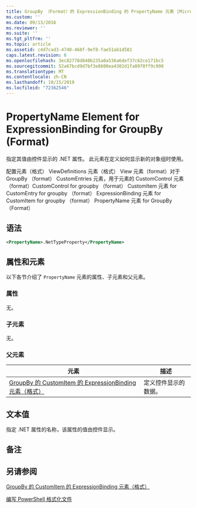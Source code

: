 ```yaml
---
title: GroupBy （Format）的 ExpressionBinding 的 PropertyName 元素 |Microsoft Docs
ms.custom: ''
ms.date: 09/13/2016
ms.reviewer: ''
ms.suite: ''
ms.tgt_pltfrm: ''
ms.topic: article
ms.assetid: c4d7cad3-4740-468f-9ef8-fae51ab1d581
caps.latest.revision: 6
ms.openlocfilehash: 3ec82778d840b235a0a536a6def37c62ce171bc5
ms.sourcegitcommit: 52a67bcd9d7bf3e8600ea4302d1fa8970ff9c998
ms.translationtype: MT
ms.contentlocale: zh-CN
ms.lasthandoff: 10/15/2019
ms.locfileid: "72362546"
---
```

# <a name="propertyname-element-for-expressionbinding-for-groupby-format"></a>PropertyName Element for ExpressionBinding for GroupBy (Format)

指定其值由控件显示的 .NET 属性。 此元素在定义如何显示新的对象组时使用。

配置元素（格式） ViewDefinitions 元素（格式） View 元素（format）对于 GroupBy （format） CustomEntries 元素，用于元素的 CustomControl 元素（format）CustomControl for groupby （format） CustomItem 元素 for CustomEntry for groupby （format） ExpressionBinding 元素 for CustomItem for groupby （format） PropertyName 元素 for GroupBy （Format）

## <a name="syntax"></a>语法

```xml
<PropertyName>.NetTypeProperty</PropertyName>
```

## <a name="attributes-and-elements"></a>属性和元素

以下各节介绍了 `PropertyName` 元素的属性、子元素和父元素。

### <a name="attributes"></a>属性

无。

### <a name="child-elements"></a>子元素

无。

### <a name="parent-elements"></a>父元素

|元素|描述|
|-------------|-----------------|
|[GroupBy 的 CustomItem 的 ExpressionBinding 元素（格式）](./expressionbinding-element-for-customitem-for-groupby-format.md)|定义控件显示的数据。|

## <a name="text-value"></a>文本值

指定 .NET 属性的名称，该属性的值由控件显示。

## <a name="remarks"></a>备注

## <a name="see-also"></a>另请参阅

[GroupBy 的 CustomItem 的 ExpressionBinding 元素（格式）](./expressionbinding-element-for-customitem-for-groupby-format.md)

[编写 PowerShell 格式化文件](./writing-a-powershell-formatting-file.md)
